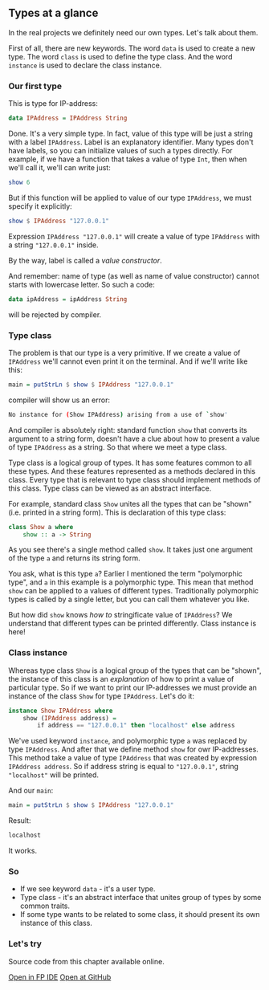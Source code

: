 Types at a glance 
-----------------

In the real projects we definitely need our own types. Let's talk about them.

First of all, there are new keywords. The word `data` is used to create a new type. The word `class` is used to define the type class. And the word `instance` is used to declare the class instance.

### Our first type

This is type for IP-address:
 
```haskell
data IPAddress = IPAddress String
```

Done. It's a very simple type. In fact, value of this type will be just a string with a label `IPAddress`. Label is an explanatory identifier. Many types don't have labels, so you can initialize values of such a types directly. For example, if we have a function that takes a value of type `Int`, then when we'll call it, we'll can write just:

```haskell
show 6
```
But if this function will be applied to value of our type `IPAddress`, we must specify it explicitly:

```haskell
show $ IPAddress "127.0.0.1"
```

Expression `IPAddress "127.0.0.1"` will create a value of type `IPAddress` with a string `"127.0.0.1"` inside.

By the way, label is called a *value constructor*.

And remember: name of type (as well as name of value constructor) cannot starts with lowercase letter. So such a code:

```haskell
data ipAddress = ipAddress String
```

will be rejected by compiler.

### Type class

The problem is that our type is a very primitive. If we create a value of `IPAddress` we'll cannot even print it on the terminal. And if we'll write like this:

```haskell
main = putStrLn $ show $ IPAddress "127.0.0.1"
```

compiler will show us an error:

```bash
No instance for (Show IPAddress) arising from a use of `show'
```

And compiler is absolutely right: standard function `show` that converts its argument to a string form, doesn't have a clue about how to present a value of type `IPAddress` as a string. So that where we meet a type class.

Type class is a logical group of types. It has some features common to all these types. And these features represented as a methods declared in this class. Every type that is relevant to type class should implement methods of this class. Type class can be viewed as an abstract interface.

For example, standard class `Show` unites all the types that can be "shown" (i.e. printed in a string form). This is declaration of this type class:

```haskell
class Show a where
    show :: a -> String
```

As you see there's a single method called `show`. It takes just one argument of the type `a` and returns its string form.

You ask, what is this type `a`? Earlier I mentioned the term "polymorphic type", and `a` in this example is a polymorphic type. This mean that method `show` can be applied to a values of different types. Traditionally polymorphic types is called by a single letter, but you can call them whatever you like.

But how did `show` knows *how to* stringificate value of `IPAddress`? We understand that different types can be printed differently. Class instance is here!

### Class instance

Whereas type class `Show` is a logical group of the types that can be "shown", the instance of this class is an *explanation* of how to print a value of particular type. So if we want to print our IP-addresses we must provide an instance of the class `Show` for type `IPAddress`. Let's do it:

```haskell
instance Show IPAddress where
    show (IPAddress address) =
        if address == "127.0.0.1" then "localhost" else address
```

We've used keyword `instance`, and polymorphic type `a` was replaced by type `IPAddress`. And after that we define method `show` for owr IP-addresses.  This method take a value of type `IPAddress` that was created by expression `IPAddress address`. So if address string is equal to `"127.0.0.1"`, string `"localhost"` will be printed.

And our `main`:

```haskell
main = putStrLn $ show $ IPAddress "127.0.0.1"
```

Result:

```bash
localhost
```

It works.

### So

* If we see keyword `data` - it's a user type.
* Type class - it's an abstract interface that unites group of types by some common traits.
* If some type wants to be related to some class, it should present its own instance of this class.

### Let's try

Source code from this chapter available online. 

<span><a href="https://www.fpcomplete.com/ide?title=types-at-a-glance&paste=https://raw.githubusercontent.com/denisshevchenko/ohaskell-code/master/code/about-user-types/types-at-a-glance/Main.hs" class="fpcomplete_code" target="_blank">Open in FP IDE</a></span>
<span class="buttons_space"></span>
<span><a href="https://github.com/denisshevchenko/ohaskell-code/blob/master/code/about-user-types/types-at-a-glance/Main.hs" class="github_code" target="_blank">Open at GitHub</a></span>


